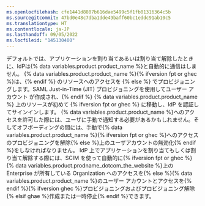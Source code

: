 ```yaml
---
ms.openlocfilehash: cfe1441d8807b616dae5499c5f1fb01316364c5b
ms.sourcegitcommit: 47bd0e48c7dba1dde49baff60bc1eddc91ab10c5
ms.translationtype: HT
ms.contentlocale: ja-JP
ms.lasthandoff: 09/05/2022
ms.locfileid: "145130400"
---
```

デフォルトでは、アプリケーションを割り当てあるいは割り当て解除したときに、IdPは{% data variables.product.product_name %}と自動的に通信はしません。 {% data variables.product.product_name %}{% ifversion fpt or ghec %}は、{% endif %} のリソースへのアクセスを {% else %} でプロビジョニングします。SAML Just-in-Time (JIT) プロビジョニングを使用してユーザー アカウント が作成され、{% endif %} {% data variables.product.product_name %} 上のリソースが初めて {% ifversion fpt or ghec %} に移動し、IdP を認証してサインインします。 {% data variables.product.product_name %}へのアクセスを許可した際には、ユーザに手動で通知する必要があるかもしれません。そしてオフボーディングの間には、手動で{% data variables.product.product_name %}{% ifversion fpt or ghec %}へのアクセスのプロビジョニングを解除{% else %}上のユーザアカウントの無効化{% endif %}をしなければなりません。 IdP 上でアプリケーションを割り当てもしくは割り当て解除する際には、SCIM を使って自動的に{% ifversion fpt or ghec %}{% data variables.product.prodname_dotcom_the_website %}上の Enterprise が所有している Organization へのアクセスを{% else %}{% data variables.product.product_name %}のユーザー アカウントとアクセスを{% endif %}{% ifversion ghec %}プロビジョニングおよびプロビジョニング解除{% elsif ghae %}作成または一時停止{% endif %}できます。

